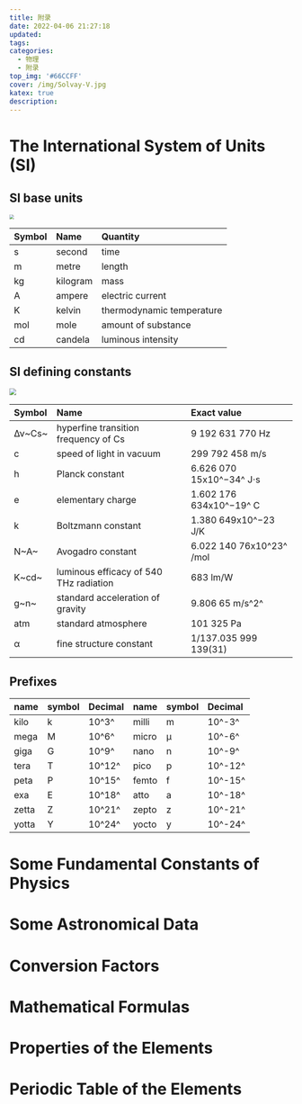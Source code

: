 ```yaml
---
title: 附录
date: 2022-04-06 21:27:18
updated:
tags:
categories: 
  - 物理
  - 附录
top_img: '#66CCFF'
cover: /img/Solvay-V.jpg
katex: true
description:
---
```


<!-- more -->

# The International System of Units (SI)

## SI base units

<img src="https://warehouse-1310574346.cos.ap-shanghai.myqcloud.com/images/physics/SI.svg" style="zoom:50%;" />

|Symbol|Name|Quantity|
|:---|:---|:---|
|s|second|time|
|m|metre|length|
|kg|kilogram|mass|
|A|ampere|electric current|
|K|kelvin|thermodynamic temperature|
|mol|mole|amount of substance|
|cd|candela|luminous intensity|

## SI defining constants

<img src="https://warehouse-1310574346.cos.ap-shanghai.myqcloud.com/images/physics/SI-units-definitions.svg" style="zoom:75%;" />

|Symbol|Name|Exact value|
|:---|:---|:---|
|Δν~Cs~|hyperfine transition frequency of Cs|9 192 631 770 Hz|
|c|speed of light in vacuum|299 792 458 m/s|
|h|Planck constant|6.626 070 15x10^−34^ J⋅s|
|e|elementary charge|1.602 176 634x10^−19^ C|
|k|Boltzmann constant|1.380 649x10^−23 J/K|
|N~A~|Avogadro constant|6.022 140 76x10^23^ /mol|
|K~cd~|luminous efficacy of 540 THz radiation|683 lm/W|
|g~n~|standard acceleration of gravity|9.806 65 m/s^2^|
|atm|standard atmosphere|101 325 Pa|
|α|fine structure constant|1/137.035 999 139(31)|


## Prefixes

|name|symbol|Decimal|name|symbol|Decimal|
|:---|:---|:---|:---|:---|:---|
|kilo|k|10^3^|milli|m|10^-3^|
|mega|M|10^6^|micro|μ|10^-6^|
|giga|G|10^9^|nano|n|10^-9^|
|tera|T|10^12^|pico|p|10^-12^|
|peta|P|10^15^|femto|f|10^-15^|
|exa|E|10^18^|atto|a|10^-18^|
|zetta|Z|10^21^|zepto|z|10^-21^|
|yotta|Y|10^24^|yocto|y|10^-24^|

# Some Fundamental Constants of Physics


# Some Astronomical Data


# Conversion Factors


# Mathematical Formulas


# Properties of the Elements


# Periodic Table of the Elements



